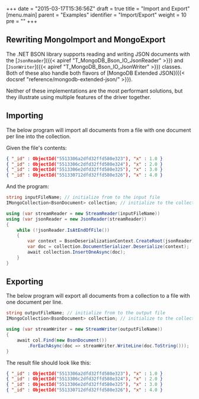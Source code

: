 +++
date = "2015-03-17T15:36:56Z"
draft = true
title = "Import and Export"
[menu.main]
  parent = "Examples"
  identifier = "Import/Export"
  weight = 10
  pre = "<i class='fa'></i>"
+++

## Rewriting MongoImport and MongoExport

The .NET BSON library supports reading and writing JSON documents with the [`JsonReader`]({{< apiref "T_MongoDB_Bson_IO_JsonReader" >}}) and [`JsonWriter`]({{< apiref "T_MongoDB_Bson_IO_JsonWriter" >}}) classes. Both of these also handle both flavors of [MongoDB Extended JSON]({{< docsref "reference/mongodb-extended-json/" >}}).

Neither of these implementations are the most performant solutions, but they illustrate using multiple features of the driver together.

## Importing

The below program will import all documents from a file with one document per line into the collection.

Given the file's contents:

```json
{ "_id" : ObjectId("5513306a2dfd32ffd580e323"), "x" : 1.0 }
{ "_id" : ObjectId("5513306c2dfd32ffd580e324"), "x" : 2.0 }
{ "_id" : ObjectId("5513306e2dfd32ffd580e325"), "x" : 3.0 }
{ "_id" : ObjectId("551330712dfd32ffd580e326"), "x" : 4.0 }
```

And the program:

```csharp
string inputFileName; // initialize from to the input file
IMongoCollection<BsonDocument> collection; // initialize to the collection to write to.

using (var streamReader = new StreamReader(inputFileName))
using (var jsonReader = new JsonReader(streamReader))
{
    while (!jsonReader.IsAtEndOfFile())
    {
        var context = BsonDeserializationContext.CreateRoot(jsonReader);
        var doc = collection.DocumentSerializer.Deserialize(context);
        await collection.InsertOneAsync(doc);
    }
}
```

## Exporting 

The below program will export all documents from a collection to a file with one document per line. 

```csharp
string outputFileName; // initialize from to the output file
IMongoCollection<BsonDocument> collection; // initialize to the collection to read from

using (var streamWriter = new StreamWriter(outputFileName))
{
    await col.Find(new BsonDocument())
        .ForEachAsync(doc => streamWriter.WriteLine(doc.ToString()));
}
```

The result file should look like this:

```json
{ "_id" : ObjectId("5513306a2dfd32ffd580e323"), "x" : 1.0 }
{ "_id" : ObjectId("5513306c2dfd32ffd580e324"), "x" : 2.0 }
{ "_id" : ObjectId("5513306e2dfd32ffd580e325"), "x" : 3.0 }
{ "_id" : ObjectId("551330712dfd32ffd580e326"), "x" : 4.0 }
```
